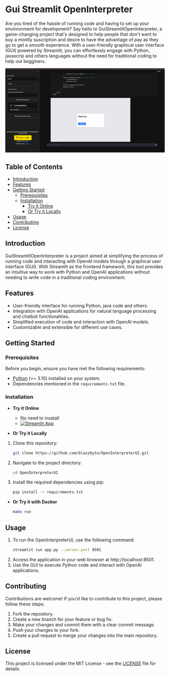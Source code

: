 # Gui Streamlit OpenInterpreter
Are you tired of the hassle of running code and having to set up your envinronment for development? Say hello to GuiStreamlitOpenInterpreter, a game-changing project that's designed to help people that don't want to buy a montly suscription and desire to have the advantage of pay as they go to get a smooth experience. With a user-friendly graphical user interface (GUI) powered by Streamlit, you can effortlessly engage with Python, javascrip and others languages without the need for traditional coding to help out begginers.

[![Streamlit UI](./public/oi-web.png)](https://openinterpreter.streamlit.app/)

## Table of Contents

- [Introduction](#introduction)
- [Features](#features)
- [Getting Started](#getting-started)
  - [Prerequisites](#prerequisites)
  - [Installation](#installation)
    - [Try it Online](#try-it-online)
    - [Or Try it Locally](#or-try-it-locally)
- [Usage](#usage)
- [Contributing](#contributing)
- [License](#license)

## Introduction

GuiStreamlitOpenInterpreter is a project aimed at simplifying the process of running code and interacting with OpenAI models through a graphical user interface (GUI). With Streamlit as the frontend framework, this tool provides an intuitive way to work with Python and OpenAI applications without needing to write code in a traditional coding environment.

## Features

- User-friendly interface for running Python, java code and others.
- Integration with OpenAI applications for natural language processing and chatbot functionalities.
- Simplified execution of code and interaction with OpenAI models.
- Customizable and extensible for different use cases.

## Getting Started

### Prerequisites

Before you begin, ensure you have met the following requirements:

- [Python](https://www.python.org/) (>= 3.10) installed on your system.
- Dependencies mentioned in the `requirements.txt` file.

### Installation
- **Try it Online**
  
  - No need to insatall
  - [![Streamlit App](https://static.streamlit.io/badges/streamlit_badge_black_white.svg)](https://openinterpreter.streamlit.app/)
- **Or Try it Locally**

1. Clone this repository:

   ```bash
   git clone https://github.com/blazzbyte/OpenInterpreterUI.git
   ```

2. Navigate to the project directory:

    ```bash
    cd OpenInterpreterUI
    ```

3. Install the required dependencies using pip:

    ```bash
    pip install -r requirements.txt
    ```
- **Or Try it with Docker**

    ```bash
    make run
    ```

## Usage

1. To run the OpenInterpreterUI, use the following command:
    ```bash
    streamlit run app.py --server.port 8501
    ```
2. Access the application in your web browser at http://localhost:8501.
3. Use the GUI to execute Python code and interact with OpenAI applications.

## Contributing

Contributions are welcome! If you'd like to contribute to this project, please follow these steps:
1. Fork the repository.
2. Create a new branch for your feature or bug fix.
3. Make your changes and commit them with a clear commit message.
4. Push your changes to your fork.
5. Create a pull request to merge your changes into the main repository.

## License

This project is licensed under the MIT License - see the [LICENSE](LICENSE) file for details.
